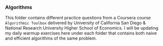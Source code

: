### Algorithms

This folder contains different practice questions from a Coursera course `Algorithmic Toolbox` delivered by University of California San Diego & National Research University Higher School of Economics. I will be updating my daily warmup exercises here under each folder that contains both naive and efficient algorithms of the same problem.
